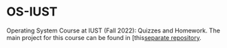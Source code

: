 # OS-IUST
Operating System Course at IUST (Fall 2022): Quizzes and Homework.
The main project for this course can be found in [this[separate repository](https://github.com/AmiraliFarazmand/xv6Project-OS-IUST).
